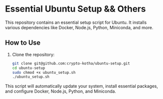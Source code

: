 # Essential Ubuntu Setup && Others

This repository contains an essential setup script for Ubuntu. It installs various dependencies like Docker, Node.js, Python, Miniconda, and more. 

## How to Use

1. Clone the repository:
   ```bash
   git clone git@github.com:crypto-kotha/ubuntu-setup.git
   cd ubuntu-setup
   sudo chmod +x ubuntu_setup.sh
   ./ubuntu_setup.sh

This script will automatically update your system, install essential packages, and configure Docker, Node.js, Python, and Miniconda.
